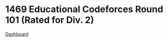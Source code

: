 # 1469 Educational Codeforces Round 101 (Rated for Div. 2)
[Dashboard](https://codeforces.com/contest/1469)
